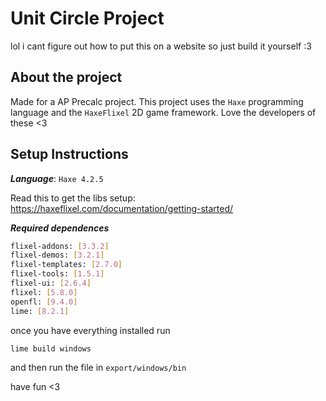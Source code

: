 
# Unit Circle Project

lol i cant figure out how to put this on a website so just build it yourself :3

## About the project
Made for a AP Precalc project.
This project uses the `Haxe` programming language and the `HaxeFlixel` 2D game framework. 
Love the developers of these <3

## Setup Instructions
***Language***: `Haxe 4.2.5`

Read this to get the libs setup:
https://haxeflixel.com/documentation/getting-started/

***Required dependences***
```bash
flixel-addons: [3.3.2]
flixel-demos: [3.2.1]
flixel-templates: [2.7.0]
flixel-tools: [1.5.1]
flixel-ui: [2.6.4]
flixel: [5.8.0]
openfl: [9.4.0]
lime: [8.2.1]
```

once you have everything installed run
```
lime build windows
```
and then run the file in `export/windows/bin`

have fun <3
